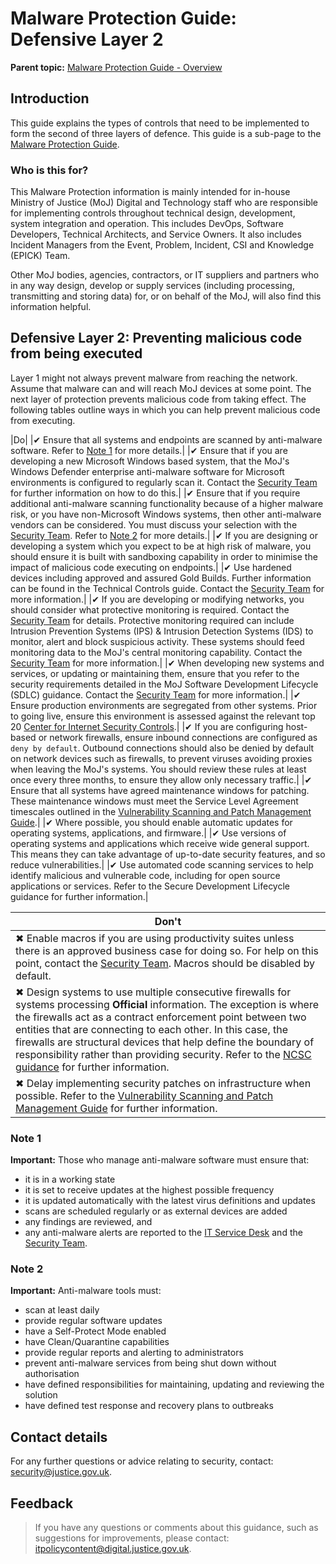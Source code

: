 # Malware Protection Guide: Defensive Layer 2

**Parent topic:** [Malware Protection Guide - Overview](malware-protection-guide-introduction.md)

## Introduction

This guide explains the types of controls that need to be implemented to form the second of three layers of defence. This guide is a sub-page to the [Malware Protection Guide](malware-protection-guide-introduction.md).

### Who is this for?

This Malware Protection information is mainly intended for in-house Ministry of Justice \(MoJ\) Digital and Technology staff who are responsible for implementing controls throughout technical design, development, system integration and operation. This includes DevOps, Software Developers, Technical Architects, and Service Owners. It also includes Incident Managers from the Event, Problem, Incident, CSI and Knowledge \(EPICK\) Team.

Other MoJ bodies, agencies, contractors, or IT suppliers and partners who in any way design, develop or supply services \(including processing, transmitting and storing data\) for, or on behalf of the MoJ, will also find this information helpful.

## Defensive Layer 2: Preventing malicious code from being executed

Layer 1 might not always prevent malware from reaching the network. Assume that malware can and will reach MoJ devices at some point. The next layer of protection prevents malicious code from taking effect. The following tables outline ways in which you can help prevent malicious code from executing.

|Do|
|✔ Ensure that all systems and endpoints are scanned by anti-malware software. Refer to [Note 1](#note-1) for more details.|
|✔ Ensure that if you are developing a new Microsoft Windows based system, that the MoJ's Windows Defender enterprise anti-malware software for Microsoft environments is configured to regularly scan it. Contact the [Security Team](#contact-details) for further information on how to do this.|
|✔ Ensure that if you require additional anti-malware scanning functionality because of a higher malware risk, or you have non-Microsoft Windows systems, then other anti-malware vendors can be considered. You must discuss your selection with the [Security Team](#contact-details). Refer to [Note 2](#note-2) for more details.|
|✔ If you are designing or developing a system which you expect to be at high risk of malware, you should ensure it is built with sandboxing capability in order to minimise the impact of malicious code executing on endpoints.|
|✔ Use hardened devices including approved and assured Gold Builds. Further information can be found in the Technical Controls guide. Contact the [Security Team](#contact-details) for more information.|
|✔ If you are developing or modifying networks, you should consider what protective monitoring is required. Contact the [Security Team](#contact-details) for details. Protective monitoring required can include Intrusion Prevention Systems \(IPS\) &amp; Intrusion Detection Systems \(IDS\) to monitor, alert and block suspicious activity. These systems should feed monitoring data to the MoJ's central monitoring capability. Contact the [Security Team](#contact-details) for more information.|
|✔ When developing new systems and services, or updating or maintaining them, ensure that you refer to the security requirements detailed in the MoJ Software Development Lifecycle \(SDLC\) guidance. Contact the [Security Team](#contact-details) for more information.|
|✔ Ensure production environments are segregated from other systems. Prior to going live, ensure this environment is assessed against the relevant top 20 [Center for Internet Security Controls](https://www.cisecurity.org/cybersecurity-best-practices).|
|✔ If you are configuring host-based or network firewalls, ensure inbound connections are configured as `deny by default`. Outbound connections should also be denied by default on network devices such as firewalls, to prevent viruses avoiding proxies when leaving the MoJ's systems. You should review these rules at least once every three months, to ensure they allow only necessary traffic.|
|✔ Ensure that all systems have agreed maintenance windows for patching. These maintenance windows must meet the Service Level Agreement timescales outlined in the [Vulnerability Scanning and Patch Management Guide](vulnerability-scanning-and-patch-management-guide.md).|
|✔ Where possible, you should enable automatic updates for operating systems, applications, and firmware.|
|✔ Use versions of operating systems and applications which receive wide general support. This means they can take advantage of up-to-date security features, and so reduce vulnerabilities.|
|✔ Use automated code scanning services to help identify malicious and vulnerable code, including for open source applications or services. Refer to the Secure Development Lifecycle guidance for further information.|

|Don't|
|-----|
|✖ Enable macros if you are using productivity suites unless there is an approved business case for doing so. For help on this point, contact the [Security Team](#contact-details). Macros should be disabled by default.|
|✖ Design systems to use multiple consecutive firewalls for systems processing **Official** information. The exception is where the firewalls act as a contract enforcement point between two entities that are connecting to each other. In this case, the firewalls are structural devices that help define the boundary of responsibility rather than providing security. Refer to the [NCSC guidance](https://www.ncsc.gov.uk/whitepaper/security-architecture-anti-patterns#section_5) for further information.|
|✖ Delay implementing security patches on infrastructure when possible. Refer to the [Vulnerability Scanning and Patch Management Guide](vulnerability-scanning-and-patch-management-guide.md) for further information.|

### Note 1

**Important:** Those who manage anti-malware software must ensure that:

-   it is in a working state
-   it is set to receive updates at the highest possible frequency
-   it is updated automatically with the latest virus definitions and updates
-   scans are scheduled regularly or as external devices are added
-   any findings are reviewed, and
-   any anti-malware alerts are reported to the [IT Service Desk](#contact-details) and the [Security Team](#contact-details).

### Note 2

**Important:** Anti-malware tools must:

-   scan at least daily
-   provide regular software updates
-   have a Self-Protect Mode enabled
-   have Clean/Quarantine capabilities
-   provide regular reports and alerting to administrators
-   prevent anti-malware services from being shut down without authorisation
-   have defined responsibilities for maintaining, updating and reviewing the solution
-   have defined test response and recovery plans to outbreaks

## Contact details

For any further questions or advice relating to security, contact: [security@justice.gov.uk](mailto:security@justice.gov.uk).

## Feedback

> If you have any questions or comments about this guidance, such as suggestions for improvements, please contact: [itpolicycontent@digital.justice.gov.uk](mailto:itpolicycontent@digital.justice.gov.uk).

